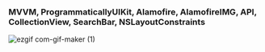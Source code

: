 ### MVVM, ProgrammaticallyUIKit,  Alamofire, AlamofireIMG, API, CollectionView, SearchBar, NSLayoutConstraints
![ezgif com-gif-maker (1)](https://user-images.githubusercontent.com/13710309/158925852-67975188-b88b-4768-9e14-9d5225c5e1cb.gif)

